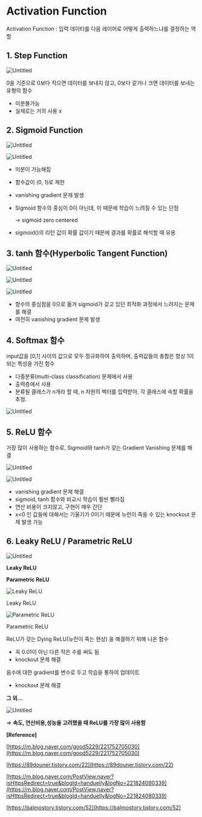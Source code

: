 # Activation Function

Activation Function : 입력 데이터를 다음 레이어로 어떻게 출력하느냐를 결정하는 역할

## 1. Step Function

![Untitled](Image5/Untitled.png)

0을 기준으로 0보다 작으면 데이터를 보내지 않고, 0보다 같거나 크면 데이터를 보내는 유형의 함수

- 미분불가능
- 실제로는 거의 사용 x

## 2. Sigmoid Function

![Untitled](Image5/Untitled%201.png)

![Untitled](Image5/Untitled%202.png)

- 미분이 가능해짐
- 함수값이 (0, 1)로 제한
- vanishing gradient 문제 발생
- Sigmoid 함수의 중심이 0이 아닌데, 이 때문에 학습이 느려질 수 있는 단점
    
    → sigmoid zero centered
    
- sigmoid()의 리턴 값이 확률 값이기 때문에 결과를 확률로 해석할 때 유용

## 3. tanh 함수(Hyperbolic Tangent Function)

![Untitled](Image5/Untitled%203.png)

![Untitled](Image5/Untitled%204.png)

![Untitled](Image5/Untitled%205.png)

- 함수의 중심점을 0으로 옮겨 sigmoid가 갖고 있던 최적화 과정에서 느려지는 문제를 해결
- 여전히 vanishing gradient 문제 발생

## 4. Softmax 함수

input값을 [0,1] 사이의 값으로 모두 정규화하여 출력하며, 출력값들의 총합은 항상 1이 되는 특성을 가진 함수

- 다중분류(multi-class classification) 문제에서 사용
- 출력층에서 사용
- 분류될 클래스가 n개라 할 때, n 차원의 벡터를 입력받아, 각 클래스에 속할 확률을 추정.

![Untitled](Image5/Untitled%206.png)

## 5. ReLU 함수

가장 많이 사용하는 함수로, Sigmoid와 tanh가 갖는 Gradient Vanishing 문제를 해결

![Untitled](Image5/Untitled%207.png)

![Untitled](Image5/Untitled%208.png)

- vanishing gradient 문제 해결
- sigmoid, tanh 함수와 비교시 학습이 훨씬 빨라짐
- 연산 비용이 크지않고, 구현이 매우 간단
- x<0 인 값들에 대해서는 기울기가 0이기 때문에 뉴런이 죽을 수 있는 knockout 문제 발생 가능

## 6. Leaky ReLU / Parametric ReLU

![Untitled](Image5/Untitled%209.png)

**Leaky ReLU**

**Parametric ReLU**

![Leaky ReLU](Image5/Untitled%2010.png)

Leaky ReLU

![Parametric ReLU](Image5/Untitled%2011.png)

Parametric ReLU

ReLU가 갖는 Dying ReLU(뉴런이 죽는 현상) 을 해결하기 위해 나온 함수

- 꼭 0.01이 아닌 다른 작은 수를 써도 됨
- knockout 문제 해결

음수에 대한 gradient를 변수로 두고 학습을 통하여 업데이트

- knockout 문제 해결

**그 외...**

![Untitled](Image5/Untitled%2012.png)

⇒ **속도, 연산비용,성능을 고려했을 때 ReLU를 가장 많이 사용함**

**[Reference]**

[https://m.blog.naver.com/good5229/221752705030](https://m.blog.naver.com/good5229/221752705030)

[https://89douner.tistory.com/22](https://89douner.tistory.com/22)

[https://m.blog.naver.com/PostView.naver?isHttpsRedirect=true&blogId=handuelly&logNo=221824080339](https://m.blog.naver.com/PostView.naver?isHttpsRedirect=true&blogId=handuelly&logNo=221824080339)

[https://balmostory.tistory.com/52](https://balmostory.tistory.com/52)
